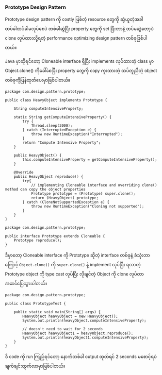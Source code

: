 ### Prototype Design Pattern

Prototype design pattern ကို costly ဖြစ်တဲ့ resource တွေကို ဆွဲယူတဲ့အခါ ထပ်ခါထပ်ခါမလုပ်စေပဲ တစ်ခါဆွဲပြီး property တွေကို set ပြီးတာနဲ့ ထပ်မဆွဲတော့ပဲ clone လုပ်ထားလို့ရတဲ့ performance optimizing design pattern တစ်ခုဖြစ်ပါတယ်။

Java မှာဆိုရင်တော့ Cloneable interface ရှိပြီး implements လုပ်ထားတဲ့ class မှာ Object.clone() ကိုခေါ်စေပြီး property တွေကို copy ကူးထားတဲ့ ထပ်တူညီတဲ့ object တစ်ခုကိုပြန်ထုတ်ပေးမှာဖြစ်ပါတယ်။

```agsl
package com.design.pattern.prototype;

public class HeavyObject implements Prototype {

    String computeIntensiveProperty;

    static String getComputeIntensiveProperty() {
        try {
            Thread.sleep(2000);
        } catch (InterruptedException e) {
            throw new RuntimeException("Interrupted");
        }
        return "Compute Intensive Property";
    }

    public HeavyObject() {
        this.computeIntensiveProperty = getComputeIntensiveProperty();
    }

    @Override
    public HeavyObject reproduce() {
        try{
            // implementing Cloneable interface and overriding clone() method can copy the object properties
            Prototype prototype = (Prototype) super.clone();
            return (HeavyObject) prototype;
        } catch (CloneNotSupportedException e) {
            throw new RuntimeException("Cloning not supported");
        }
    }
}
```
```agsl
package com.design.pattern.prototype;

public interface Prototype extends Cloneable {
    Prototype reproduce();
}

```
ဒီမှာတော့ Cloneable interface ကို Prototype ဆိုတဲ့ interface တစ်ခုနဲ့ ခံသုံးတာကြောင့်  ```Object.clone()``` ကို ```super.clone()``` နဲ့ implement လုပ်ပြီး ရလာတဲ့ Prototype object ကို type cast လုပ်ပြီး လိုချင်တဲ့ Object ကို clone လုပ်တာအဆင်ပြေသွားပါတယ်။

```agsl
package com.design.pattern.prototype;

public class PrototypeTest {

    public static void main(String[] args) {
        HeavyObject heavyObject = new HeavyObject();
        System.out.println(heavyObject.computeIntensiveProperty);

        // doesn't need to wait for 2 seconds
        HeavyObject heavyObject1 = heavyObject.reproduce();
        System.out.println(heavyObject1.computeIntensiveProperty);
    }
}
```

ဒီ code ကို run ကြည့်ရင်တော့ နောက်တစ်ခါ output ထုတ်ရင် 2 seconds မစောင့်ရပဲ ချက်ချင်းထွက်လာမှာဖြစ်ပါတယ်။